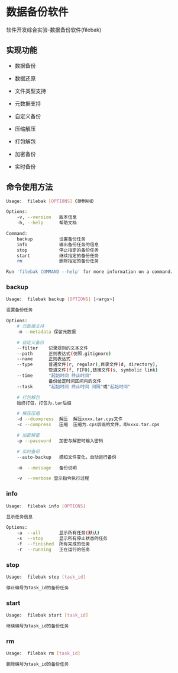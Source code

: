# 数据备份软件

软件开发综合实验-数据备份软件(filebak)



## 实现功能

- 数据备份

- 数据还原

- 文件类型支持

- 元数据支持

- 自定义备份

- 压缩解压

- 打包解包

- 加密备份

- 实时备份



## 命令使用方法

```Bash
Usage:  filebak [OPTIONS] COMMAND

Options:
    -v, --version   版本信息
    -h, --help      帮助文档

Command:
    backup          设置备份任务
    info            输出备份任务的信息
    stop            停止指定的备份任务
    start           继续指定的备份任务
    rm              删除指定的备份任务

Run 'filebak COMMAND --help' for more information on a command.
```

### backup

```Bash
Usage:  filebak backup [OPTIONS] [<args>]

设置备份任务

Options:
    # 元数据支持
    -m --metadata 保留元数据

    # 自定义备份
    --filter    记录规则的文本文件
    --path      正则表达式(仿照.gitignore)
    --name      正则表达式
    --type      普通文件(r, regular),目录文件(d, directory),
                管道文件(f, FIFO),链接文件(s, symbolic link)
    --time      "起始时间 终止时间"
                备份给定时间区间内的文件
    --task      "起始时间 终止时间 间隔"或"起始时间"

    # 打包解包
    始终打包，打包为.tar后缀

    # 解压压缩
    -d --dcompress 	解压	解压xxxx.tar.cps文件
    -c --compress 	压缩	压缩为.cps后缀的文件，即xxxx.tar.cps

    # 加密解密
    -p --password 	加密与解密时输入密码

    # 实时备份
    --auto-backup	感知文件变化，自动进行备份

    -m	--message	备份说明

    -v	--verbose 显示指令执行过程
```

### info

```Bash
Usage:  filebak info [OPTIONS]

显示任务信息

Options:
    -a	--all	    显示所有任务(默认)
    -s	--stop	    显示所有停止状态的任务
    -f	--finished	所有完成的任务
    -r	--running	正在运行的任务
```
### stop

```Bash
Usage:  filebak stop [task_id]

停止编号为task_id的备份任务
```

### start

```Bash
Usage:  filebak start [task_id]

继续编号为task_id的备份任务
```

### rm

```Bash
Usage:  filebak rm [task_id]

删除编号为task_id的备份任务
```

